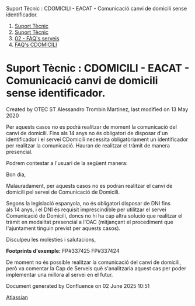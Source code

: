 Suport Tècnic : CDOMICILI - EACAT - Comunicació canvi de domicili sense identificador.  

1.  [Suport Tècnic](index.md)
2.  [Suport Tècnic](13893782.md)
3.  [02 - FAQ's serveis](26313393.md)
4.  [FAQ's CDOMICILI](28705548.md)

Suport Tècnic : CDOMICILI - EACAT - Comunicació canvi de domicili sense identificador.
======================================================================================

Created by OTEC ST Alessandro Trombin Martinez, last modified on 13 May 2020

Per aquests casos no es podrà realitzar de moment la comunicació del canvi de domicili. Fins als 14 anys no és obligatori de disposar d'un identificador i el servei CDomicili necessita obligatòriament un identificador per realitzar la comunicació. Hauran de realitzar el tràmit de manera presencial.

Podrem contestar a l'usuari de la següent manera:

Bon dia,

Malauradament, per aquests casos no es podran realitzar el canvi de domicili pel servei de Comunicació de Domicili.

Segons la legislació espanyola, no és obligatori disposar de DNI fins als 14 anys, i el DNI és requisit imprescindible per utilitzar el servei Comunicació de Domicili, doncs no hi ha cap altra solució que realitzar el tràmit en modalitat presencial a l'OAC (mitjançant el procediment que l'ajuntament tinguin previst per aquests casos).

Disculpeu les molèsties i salutacions,

**Footprints d'exemple:** FP#337425 FP#337424

De moment no és possible realitzar la comunicació del canvi de domicili, però va comentar la Cap de Serveis què s'analitzaria aquest cas per poder implementar una millora al servei en el futur.

Document generated by Confluence on 02 June 2025 10:51

[Atlassian](http://www.atlassian.com/)